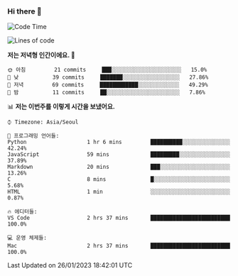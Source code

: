 ### Hi there 👋

<!--START_SECTION:waka-->
![Code Time](http://img.shields.io/badge/Code%20Time-59%20hrs%2017%20mins-blue)

![Lines of code](https://img.shields.io/badge/%EC%A0%80%EB%8A%94%20%EC%97%AC%ED%83%9C%EA%B9%8C%EC%A7%80%20-74%20Thousand%20%EC%A4%84%EC%9D%98%20%EC%BD%94%EB%93%9C%EB%A5%BC%20%EC%9E%91%EC%84%B1%ED%96%88%EC%96%B4%EC%9A%94.-blue)

**저는 저녁형 인간이에요. 🦉** 

```text
🌞 아침         21 commits     ███░░░░░░░░░░░░░░░░░░░░░░   15.0% 
🌆 낮　         39 commits     ███████░░░░░░░░░░░░░░░░░░   27.86% 
🌃 저녁         69 commits     ████████████░░░░░░░░░░░░░   49.29% 
🌙 밤　         11 commits     ██░░░░░░░░░░░░░░░░░░░░░░░   7.86%

```


📊 **저는 이번주를 이렇게 시간을 보냈어요.** 

```text
⌚︎ Timezone: Asia/Seoul

💬 프로그래밍 언어들: 
Python                   1 hr 6 mins         ██████████░░░░░░░░░░░░░░░   42.24% 
JavaScript               59 mins             █████████░░░░░░░░░░░░░░░░   37.89% 
Markdown                 20 mins             ███░░░░░░░░░░░░░░░░░░░░░░   13.26% 
C                        8 mins              █░░░░░░░░░░░░░░░░░░░░░░░░   5.68% 
HTML                     1 min               ░░░░░░░░░░░░░░░░░░░░░░░░░   0.87%

🔥 에디터들: 
VS Code                  2 hrs 37 mins       █████████████████████████   100.0%

💻 운영 체제들: 
Mac                      2 hrs 37 mins       █████████████████████████   100.0%

```


 Last Updated on 26/01/2023 18:42:01 UTC
<!--END_SECTION:waka-->
